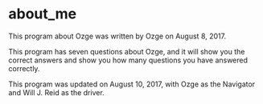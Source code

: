 # about_me

This program about Ozge was written by Ozge on August 8, 2017.

This program has seven questions about Ozge, and it will show you the correct answers and show you how many questions you have answered correctly.

This program was updated on August 10, 2017, with Ozge as the Navigator and Will J. Reid as the driver.
